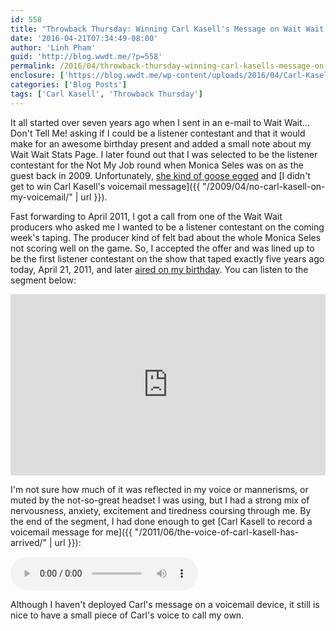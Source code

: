 ```yaml
---
id: 558
title: "Throwback Thursday: Winning Carl Kasell's Message on Wait Wait 5 Years Ago Today"
date: '2016-04-21T07:34:49-08:00'
author: 'Linh Pham'
guid: 'http://blog.wwdt.me/?p=558'
permalink: /2016/04/throwback-thursday-winning-carl-kasells-message-on-wait-wait-5-years-ago-today/
enclosure: ['https://blog.wwdt.me/wp-content/uploads/2016/04/Carl-Kasell-VM-Greeting.mp3\r\n0\r\naudio/mpeg\r\n']
categories: ['Blog Posts']
tags: ['Carl Kasell', 'Throwback Thursday']
---
```


It all started over seven years ago when I sent in an e-mail to Wait Wait... Don't Tell Me! asking if I could be a listener contestant and that it would make for an awesome birthday present and added a small note about my Wait Wait Stats Page. I later found out that I was selected to be the listener contestant for the Not My Job round when Monica Seles was on as the guest back in 2009. Unfortunately, [she kind of goose egged](https://stats.wwdt.me/shows/2009/4/25) and [I didn't get to win Carl Kasell's voicemail message]({{ "/2009/04/no-carl-kasell-on-my-voicemail/" | url }}).

Fast forwarding to April 2011, I got a call from one of the Wait Wait producers who asked me I wanted to be a listener contestant on the coming week's taping. The producer kind of felt bad about the whole Monica Seles not scoring well on the game. So, I accepted the offer and was lined up to be the first listener contestant on the show that taped exactly five years ago today, April 21, 2011, and later [aired on my birthday](http://www.npr.org/2011/04/23/135656298/whos-carl-this-time). You can listen to the segment below:

<iframe width="100%" height="290" src="https://www.npr.org/player/embed/135656298/135656292" frameborder="0"></iframe>

I'm not sure how much of it was reflected in my voice or mannerisms, or muted by the not-so-great headset I was using, but I had a strong mix of nervousness, anxiety, excitement and tiredness coursing through me. By the end of the segment, I had done enough to get [Carl Kasell to record a voicemail message for me]({{ "/2011/06/the-voice-of-carl-kasell-has-arrived/" | url }}):

<audio controls src="/audio/Carl-Kasell-VM-Greeting.mp3"></audio>

Although I haven't deployed Carl's message on a voicemail device, it still is nice to have a small piece of Carl's voice to call my own.
